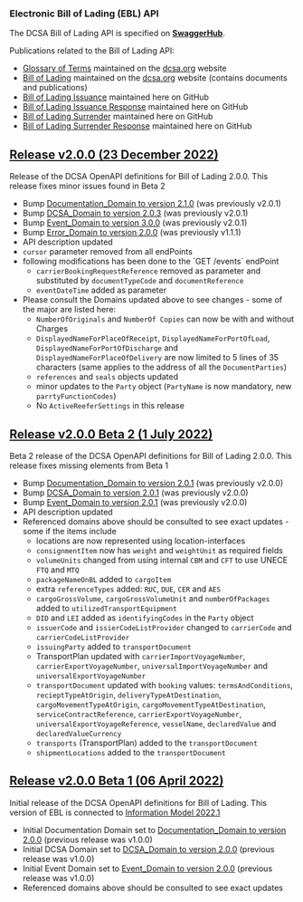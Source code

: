 ### Electronic Bill of Lading (EBL) API

The DCSA Bill of Lading API is specified on [**SwaggerHub**](https://app.swaggerhub.com/apis/dcsaorg/DCSA_EBL).

Publications related to the Bill of Lading API:
- [Glossary of Terms](https://knowledge.dcsa.org/s/glossary) maintained on the [dcsa.org](https://dcsa.org) website
- [Bill of Lading](https://dcsa.org/standards/ebill-of-lading/) maintained on the [dcsa.org](https://dcsa.org) website (contains documents and publications)
- [Bill of Lading Issuance](./issuance/) maintained here on GitHub
- [Bill of Lading Issuance Response](./issuance_response/) maintained here on GitHub
- [Bill of Lading Surrender](./surrender/) maintained here on GitHub
- [Bill of Lading Surrender Response](./surrender_response/) maintained here on GitHub

<a name="v200"></a>[Release v2.0.0 (23 December 2022)](https://app.swaggerhub.com/apis-docs/dcsaorg/DCSA_EBL/2.0.0)
---
Release of the DCSA OpenAPI definitions for Bill of Lading 2.0.0. This release fixes minor issues found in Beta 2

- Bump [Documentation_Domain to version 2.1.0](https://github.com/dcsaorg/DCSA-OpenAPI/tree/master/domain/documentation#v210) (was previously v2.0.1)
- Bump [DCSA_Domain to version 2.0.3](https://github.com/dcsaorg/DCSA-OpenAPI/tree/master/domain/dcsa#v203) (was previously v2.0.1)
- Bump [Event_Domain to version 3.0.0](https://github.com/dcsaorg/DCSA-OpenAPI/tree/master/domain/event#v300) (was previously v2.0.1)
- Bump [Error_Domain to version 2.0.0](https://github.com/dcsaorg/DCSA-OpenAPI/tree/master/domain/error#v200) (was previously v1.1.1)
- API description updated
- `cursor` parameter removed from all endPoints
- following modifications has been done to the ´GET /events` endPoint
  - `carrierBookingRequestReference` removed as parameter and substituted by `documentTypeCode` and `documentReference`
  - `eventDateTime` added as parameter
- Please consult the Domains updated above to see changes - some of the major are listed here:
  - `NumberOfOriginals` and `NumberOf Copies` can now be with and without Charges
  - `DisplayedNameForPlaceOfReceipt`, `DisplayedNameForPortOfLoad`, `DisplayedNameForPortOfDischarge` and `DisplayedNameForPlaceOfDelivery` are now limited to 5 lines of 35 characters (same applies to the address of all the `DocumentParties`)
  - `references` and `seals` objects updated
  - minor updates to the `Party` object (`PartyName` is now mandatory, new `parrtyFunctionCodes`)
  - No `ActiveReeferSettings` in this release

<a name="v200B2"></a>[Release v2.0.0 Beta 2 (1 July 2022)](https://app.swaggerhub.com/apis-docs/dcsaorg/DCSA_EBL/2.0.0-Beta-2)
---
Beta 2 release of the DCSA OpenAPI definitions for Bill of Lading 2.0.0. This release fixes missing elements from Beta 1

- Bump [Documentation_Domain to version 2.0.1](https://github.com/dcsaorg/DCSA-OpenAPI/tree/master/domain/documentation#v201) (was previously v2.0.0)
- Bump [DCSA_Domain to version 2.0.1](https://github.com/dcsaorg/DCSA-OpenAPI/tree/master/domain/dcsa#v201) (was previously v2.0.0)
- Bump [Event_Domain to version 2.0.1](https://github.com/dcsaorg/DCSA-OpenAPI/tree/master/domain/event#v201) (was previously v2.0.0)
- API description updated
- Referenced domains above should be consulted to see exact updates - some if the items include
  - locations are now represented using location-interfaces
  - `consignmentItem` now has `weight` and `weightUnit` as required fields
  - `volumeUnits` changed from using internal `CBM` and `CFT` to use UNECE `FTQ` and `MTQ`
  - `packageNameOnBL` added to `cargoItem`
  - extra `referenceTypes` added: `RUC`, `DUE`, `CER` and `AES`
  - `cargoGrossVolume`, `cargoGrossVolumeUnit` and `numberOfPackages` added to `utilizedTransportEquipment`
  - `DID` and `LEI` added as `identifyingCodes` in the `Party` object
  - `issuerCode` and `issierCodeListProvider` changed to `carrierCode` and `carrierCodeListProvider`
  - `issuingParty` added to `transportDocument`
  - TransportPlan updated with `carrierImportVoyageNumber`, `carrierExportVoyageNumber`, `universalImportVoyageNumber` and `universalExportVoyageNumber`
  - `transportDocument` updated with `booking` values: `termsAndConditions`, `recieptTypeAtOrigin`, `deliveryTypeAtDestination`, `cargoMovementTypeAtOrigin`, `cargoMovementTypeAtDestination`, `serviceContractReference`, `carrierExportVoyageNumber`, `universalExportVoyageReference`, `vesselName`, `declaredValue` and `declaredValueCurrency`
  - `transports` (TransportPlan) added to the `transportDocument`
  - `shipmentLocations` added to the `transportDocument`

<a name="v200B1"></a>[Release v2.0.0 Beta 1 (06 April 2022)](https://app.swaggerhub.com/apis-docs/dcsaorg/DCSA_EBL/2.0.0-Beta-1)
---
Initial release of the DCSA OpenAPI definitions for Bill of Lading. This version of EBL is connected to [Information Model 2022.1](https://dcsa.my.salesforce.com/sfc/p/#2o000000YvHJ/a/7T000000bnvo/id.kB9TVoeYABFV8NwRBQvgVkWXXK7DAuIelpCDw13M)

- Initial Documentation Domain set to [Documentation_Domain to version 2.0.0](https://github.com/dcsaorg/DCSA-OpenAPI/tree/master/domain/documentation#v200) (previous release was v1.0.0)
- Initial DCSA Domain set to [DCSA_Domain to version 2.0.0](https://github.com/dcsaorg/DCSA-OpenAPI/tree/master/domain/dcsa#v200) (previous release was v1.0.0)
- Initial Event Domain set to [Event_Domain to version 2.0.0](https://github.com/dcsaorg/DCSA-OpenAPI/tree/master/domain/event#v200) (previous release was v1.0.0)
- Referenced domains above should be consulted to see exact updates
